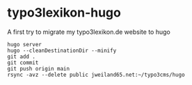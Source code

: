 # typo3lexikon-hugo

A first try to migrate my typo3lexikon.de website to hugo

```shell
hugo server
hugo --cleanDestinationDir --minify
git add .
git commit
git push origin main
rsync -avz --delete public jweiland65.net:~/typo3cms/hugo
```

